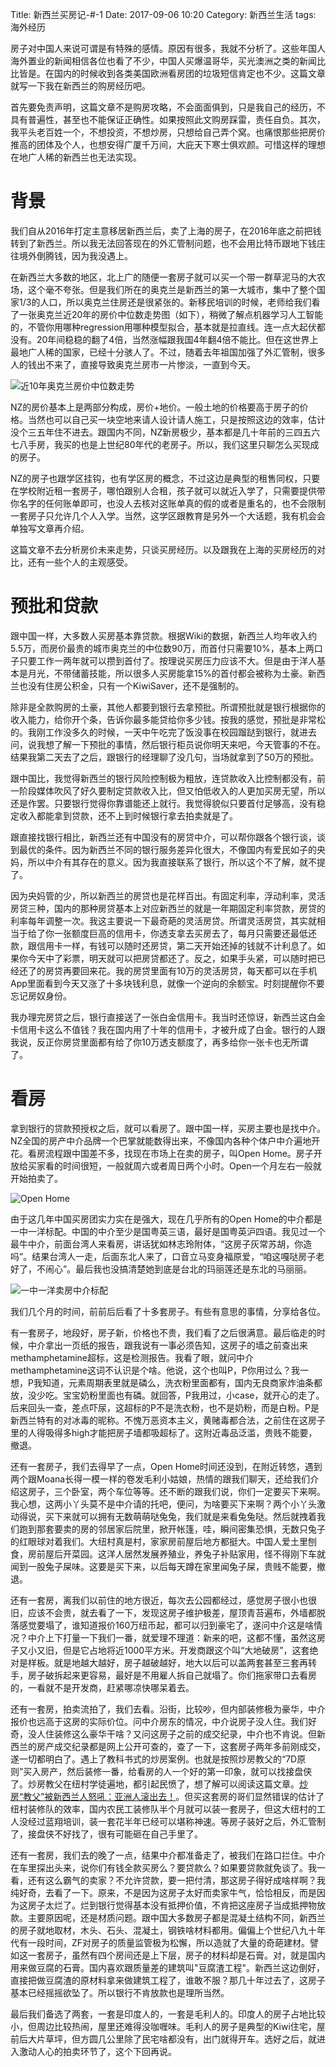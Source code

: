 Title: 新西兰买房记-#-1
Date: 2017-09-06 10:20
Category: 新西兰生活
tags:    海外经历

房子对中国人来说可谓是有特殊的感情。原因有很多，我就不分析了。这些年国人海外置业的新闻相信各位也看了不少，中国人买爆温哥华，买光澳洲之类的新闻比比皆是。在国内的时候收到各类美国欧洲看房团的垃圾短信肯定也不少。这篇文章就写一下我在新西兰的购房经历吧。

首先要免责声明，这篇文章不是购房攻略，不会面面俱到，只是我自己的经历，不具有普遍性，甚至也不能保证正确性。如果按照此文购房踩雷，责任自负。其次，我平头老百姓一个，不想投资，不想炒房，只想给自己弄个窝。也痛恨那些把房价推高的团体及个人，也想安得广厦千万间，大庇天下寒士俱欢颜。可惜这样的理想在地广人稀的新西兰也无法实现。

# 背景

我们自从2016年打定主意移居新西兰后，卖了上海的房子，在2016年底之前把钱转到了新西兰。所以我无法回答现在的外汇管制问题，也不会用比特币跟地下钱庄往境外倒腾钱，因为我没遇上。

在新西兰大多数的地区，北上广的随便一套房子就可以买一个带一群草泥马的大农场，这个毫不夸张。但是我们所在的奥克兰是新西兰的第一大城市，集中了整个国家1/3的人口，所以奥克兰住房还是很紧张的。新移民培训的时候，老师给我们看了一张奥克兰近20年的房价中位数走势图（如下），稍微了解点机器学习人工智能的，不管你用哪种regression用哪种模型拟合，基本就是拉直线。连一点大起伏都没有。20年间稳稳的翻了4倍，当然涨幅跟我国4年翻4倍不能比。但在这世界上最地广人稀的国家，已经十分骇人了。不过，随着去年祖国加强了外汇管制，很多人的钱出不来了，直接导致奥克兰房市一片惨淡，一直到今天。

![近10年奥克兰房价中位数走势](/uploads/xin-xi-lan-mai-fang-ji-1-md.0.png)

NZ的房价基本上是两部分构成，房价+地价。一般土地的价格要高于房子的价格。当然也可以自己买一块空地来请人设计请人施工，只是按照这边的效率，估计没个三五年住不进去。跟国内不同，NZ新房极少，基本都是几十年前的三四五六七八手房，我买的也是上世纪80年代的老房子。所以，我们这里只聊怎么买现成的房子。

NZ的房子也跟学区挂钩，也有学区房的概念，不过这边是典型的租售同权，只要在学校附近租一套房子，哪怕跟别人合租，孩子就可以就近入学了，只需要提供带你名字的任何账单即可，也没人去核对这账单真的假的或者是重名的，也不会限制一套房子只允许几个人入学。当然，这学区跟教育是另外一个大话题，我有机会会单独写文章再介绍。

这篇文章不去分析房价未来走势，只谈买房经历。以及跟我在上海的买房经历的对比，还有一些个人的主观感受。

# 预批和贷款

跟中国一样，大多数人买房基本靠贷款。根据Wiki的数据，新西兰人均年收入约5.5万，而房价最贵的城市奥克兰的中位数90万，而首付只需要10%，基本上两口子只要工作一两年就可以攒到首付了。按理说买房压力应该不大。但是由于洋人基本是月光，不带储蓄技能，所以很多人买房能拿15%的首付都会被称为土豪。新西兰也没有住房公积金，只有一个KiwiSaver，还不是强制的。

除非是全款购房的土豪，其他人都要到银行去拿预批。所谓预批就是银行根据你的收入能力，给你开个条，告诉你最多能贷给你多少钱。按我的感觉，预批是非常松的。我刚工作没多久的时候，一天中午吃完了饭没事在校园蹓跶到银行，就进去问，说我想了解一下预批的事情，然后银行柜员说你明天来吧，今天管事的不在。结果我第二天去了之后，跟银行的经理聊了没几句，当场就拿到了50万的预批。

跟中国比，我觉得新西兰的银行风险控制极为粗放，连贷款收入比控制都没有，前一阶段媒体吹风了好久要制定贷款收入比，但又怕低收入的人更加买房无望，所以还是作罢。只要银行觉得你靠谱能还上就行。我觉得貌似只要首付足够高，没有稳定收入都能拿到贷款，还不上到时候银行拿去拍卖就是了。

跟直接找银行相比，新西兰还有中国没有的房贷中介，可以帮你跟各个银行谈，谈到最优的条件。因为新西兰不同的银行服务差异化很大，不像国内有爱民如子的央妈，所以中介有其存在的意义。因为我直接联系了银行，所以这个不了解，就不提了。

因为央妈管的少，所以新西兰的房贷也是花样百出。有固定利率，浮动利率，灵活房贷三种，国内的那种房贷基本上对应新西兰的就是一年期固定利率贷款，房贷的利率每年调整一次。我这主要说一下最奇葩的灵活房贷。所谓灵活房贷，其实就相当于给了你一张额度巨高的信用卡，你透支拿去买房去了，每月只需要还最低还款，跟信用卡一样，有钱可以随时还房贷，第二天开始还掉的钱就不计利息了。如果你今天中了彩票，明天就可以把房贷都还了。反之，如果手头紧，可以随时把已经还了的房贷再要回来花。我的房贷里面有10万的灵活房贷，每天都可以在手机App里面看到今天又涨了十多块钱利息，就像一个逆向的余额宝。时刻提醒你不要忘记房奴身份。

我办理完房贷之后，银行直接送了一张白金信用卡。我当时还惊讶，新西兰这白金卡信用卡这么不值钱？我在国内用了十年的信用卡，才被升成了白金。银行的人跟我说，反正你房贷里面都有给了你10万透支额度了，再多给你一张卡也无所谓了。

# 看房

拿到银行的贷款预授权之后，就可以看房了。跟中国一样，买房主要也是找中介。NZ全国的房产中介品牌一个巴掌就能数得出来，不像国内各种个体户中介遍地开花。看房流程跟中国差不多，找现在市场上在卖的房子，叫Open Home。房子开放给买家看的时间很短，一般就周六或者周日两个小时。Open一个月左右一般就开始拍卖了。

![Open Home](/uploads/xin-xi-lan-mai-fang-ji-1-md.1.png)

由于这几年中国买房团实力实在是强大，现在几乎所有的Open Home的中介都是一中一洋标配。中国的中介至少是国粤英三语，最好是国粤英沪四语。我见过一个最牛中介，前面台湾人来看房，讲话犹如林志玲附体，“这房子灰常苏胡，你造吗”。结果台湾人一走，后面东北人来了，口音立马变身福原爱，“咱这嘎哒房子老好了，不闹心”。最后我也没搞清楚她到底是台北的玛丽莲还是东北的马丽丽。

![一中一洋卖房中介标配](/uploads/xin-xi-lan-mai-fang-ji-1-md.2.png)

我们几个月的时间，前前后后看了十多套房子。有些有意思的事情，分享给各位。

有一套房子，地段好，房子新，价格也不贵，我们看了之后很满意。最后临走的时候，中介拿出一页纸的报告，跟我说有一事必须告知，这房子的墙之前查出来methamphetamine超标，这是检测报告。我看了眼，就问中介methamphetamine这词不认识是个啥。他说，这个也叫P，P你用过么？我一想，P我知道，元素周期表里就是磷么，洗衣粉里面都有，国内无良商家炸油条都放，没少吃。宝宝奶粉里面也有磷。就回答，P我用过，小case，就开心的走了。后来回头一查，差点吓尿，这超标的P不是洗衣粉，也不是奶粉，而是白粉。P是新西兰特有的对冰毒的昵称。不愧万恶资本主义，黄赌毒都合法，之前住在这房子里的人得吸得多high才能把房子墙都吸超标了。这附近毒品泛滥，贵贱不能要，撤退。

还有一套房子，我们去得早了一点，Open Home时间还没到，在附近转悠，遇到两个跟Moana长得一模一样的卷发毛利小姑娘，热情的跟我们聊天，还给我们介绍这房子，三个卧室，两个车位等等。还不断的跟我们说，你们一定要买下来啊。我心想，这两小丫头莫不是中介请的托吧，便问，为啥要买下来啊？两个小丫头激动得说，买下来就可以拥有无数萌萌哒兔兔，我们就是来看兔兔哒。然后就拽着我们跑到那套要卖的房的邻居家后院里，掀开帐篷，哇，瞬间密集恐惧，无数只兔子的红眼球对着我们。大纽村真是村，家家房前屋后地方都挺大。中国人爱土里刨食，房前屋后开菜园。这洋人居然发展养殖业，养兔子补贴家用，怪不得刚下车就闻到一股兔子屎味。这要是买下来，以后每天蹲在家里闻兔子屎，贵贱不能要，撤退。

还有一套房，离我们以前住的地方很近，每次去公园都经过，感觉房子很小也很旧，应该不会贵，就去看了一下，发现这房子维护极差，屋顶青苔遍布，外墙都脱落感觉要塌了，谁知道报价160万纽币起，都可以归到豪宅了，遂问中介这是啥情况？中介上下打量一下我们一番，就爱理不理道：新来的吧，这都不懂，虽然这房子又小又旧，但是它占地将近1000平方米。开发商跟这个叫“大地破房”，这套绝对是样板。就是地越大越好，房子越破越好，地大以后可以盖两套甚至三套再转手，房子破拆起来更容易，最好是不用雇人拆自己就塌了。你们拖家带口去看房的，一看就不是开发商，赶紧哪凉快哪呆着去。

还有一套房，拍卖流拍了，我们去看。沿街，比较吵，但内部装修极为豪华，中介报价也远高于这房的实际价位。问中介房东的情况，中介说房子没人住。我们好奇，没人住装修这么豪华干啥？又问这房子之前的成交纪录，中介也不肯说。但新西兰的房产成交纪录都是网上公开可查的，查了一下，这套房子两年多前刚成交，遂一切都明白了。遇上了教科书式的炒房案例。也就是按照炒房教父的“7D原则”买入房产，然后装修一番，给看房的人一个好的第一印象，就可以找接盘侠了。炒房教父在纽村学徒遍地，都引起民愤了，想了解可以阅读这篇文章。[炒房“教父”被新西兰人怒吼：亚洲人滚出去！](http://www.sohu.com/a/142651781_475945)。但买这套房的哥们显然错误的估计了纽村装修队的效率，国内农民工装修队半个月就可以装一套房子，但这大纽村的工人没经过蓝翔培训，装一套花半年已经可以堪称神速。等房子装好之后，外汇管制了，接盘侠不好找了，很有可能砸在自己手里了。

还有一套房，我们去的晚了一点，结果中介都准备走了，被我们在路口拦住。中介在车里探出头来，说你们有钱全款买房么？要贷款么？如果要贷款就免谈了。我一看，还有这么霸气的卖家？不允许贷款，要一把付清，那这房子得好成啥样啊？我纯好奇，去看了一下。原来，不是因为这房子太好而卖家牛气，恰恰相反，而是因为这房子太烂了。烂到银行觉得基本没有抵押价值，不肯把这座房子当成抵押物放款。主要原因呢，还是材质问题。跟中国大多数房子都是混凝土结构不同，新西兰的房子就地取材，木头、石头、混凝土，钢铁啥材料都用。偏偏上个世纪八九十年代有一段时间，ZF对房子的质量监管极为松懈，所以造就了大量的奇葩建材。譬如这一套房子，虽然有四个房间还是上下层，房子的材料却是石膏。对，就是国内用来做豆腐的石膏。国内喜欢跟质量差的建筑叫"豆腐渣工程"。新西兰这边倒好，直接把做豆腐渣的原材料拿来做建筑工程了，谁敢不服？那几十年过去了，这房子基本已经摇摇欲坠了。所以银行不肯放款也是理所当然。

最后我们备选了两套，一套是印度人的，一套是毛利人的。印度人的房子占地比较小，但周边比较热闹，屋里还难得没咖喱味。毛利人的房子是典型的Kiwi住宅，屋前后大片草坪，但方圆几公里除了民宅啥都没有，出门就得开车。选好之后，就进入激动人心的拍卖环节了，这个下回再说。
